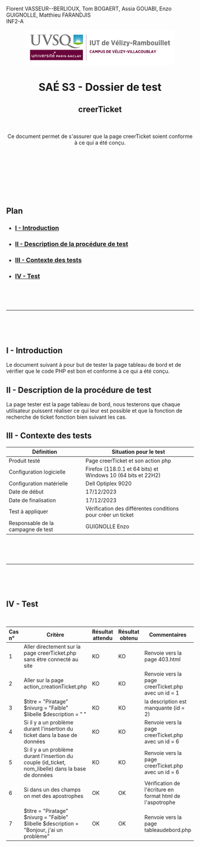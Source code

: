 Florent VASSEUR--BERLIOUX, Tom BOGAERT, Assia GOUABI, Enzo GUIGNOLLE, Matthieu FARANDJIS<br>
INF2-A

<div align="center">
<img height="95" width="400" src="../img/IUT_Velizy_Villacoublay_logo_2020_ecran.png" title="logo uvsq vélizy"/>

# SAÉ S3 - Dossier de test
## creerTicket

<br><br>
Ce document permet de s'assurer que la page creerTicket soient conforme à ce qui a été conçu.

</div>

<br><br><br><br><br><br><br>

## Plan
- ### [I - Introduction](#I)
- ### [II - Description de la procédure de test](#II)
- ### [III - Contexte des tests](#III)
- ### [IV - Test](#IV)

<br><br><br>

----------

<br><br><br>

## <a name="I"></a>I - Introduction

Le document suivant à pour but de tester la page tableau de bord et de vérifier que le code PHP est bon et conforme à ce qui a été conçu.
<br>

## <a name="II"></a>II - Description de la procédure de test

La page tester est la page tableau de bord, nous testerons que chaque utilisateur puissent réaliser ce qui leur est possible et que la fonction de recherche de ticket fonction bien suivant les cas.
<br>

## <a name="III"></a>III - Contexte des tests

| Définition                         | Situation pour le test                                           |
|------------------------------------|------------------------------------------------------------------|
| Produit testé                      | Page creerTicket et son action php                               |
| Configuration logicielle           | Firefox (118.0.1 et 64 bits) et<br/>Windows 10 (64 bits et 22H2) |
| Configuration matérielle           | Dell Optiplex 9020                                               |
| Date de début                      | 17/12/2023                                                       |
| Date de finalisation               | 17/12/2023                                                       |
| Test à appliquer                   | Vérification des différentes conditions pour créer un ticket     |
| Responsable de la campagne de test | GUIGNOLLE Enzo                                                   |

<br><br><br>

----------

<br><br><br>

## <a name="IV"></a>IV - Test

<br>

| Cas n° | Critère                                                                                             | Résultat attendu | Résultat obtenu | Commentaires                                              |
|:-------|-----------------------------------------------------------------------------------------------------|------------------|-----------------|-----------------------------------------------------------|
| 1      | Aller directement sur la page creerTicket.php sans être connecté au site                            | KO               | KO              | Renvoie vers la page 403.html                             |
| 2      | Aller sur la page action_creationTicket.php                                                         | KO               | KO              | Renvoie vers la page creerTicket.php avec un id = 1       |
| 3      | $titre = "Piratage" $nivurg = "Faible" $libelle $description = " "                                                                  | KO               | KO              | la description est manquante (id = 2)       |
| 4      | Si il y a un problème durant l'insertion du ticket dans la base de données                          | KO               | KO              | Renvoie vers la page creerTicket.php avec un id = 6       |
| 5      | Si il y a un problème durant l'insertion du couple (id_ticket, nom_libelle) dans la base de données | KO               | KO              | Renvoie vers la page creerTicket.php avec un id = 6       |
| 6      | Si dans un des champs on met des apostrophes                                                        | OK               | OK              | Vérification de l'écriture en format html de l'aspotrophe |
| 7      | $titre = "Piratage" $nivurg = "Faible" $libelle $description = "Bonjour, j'ai un problème"                                                                              | OK               | OK              | Renvoie vers la page tableaudebord.php                    |
